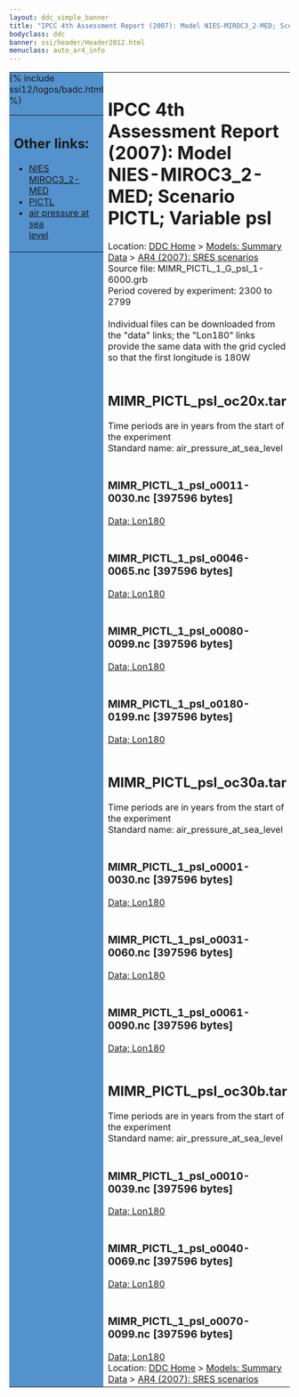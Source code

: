 ```yaml
---
layout: ddc_simple_banner
title: "IPCC 4th Assessment Report (2007): Model NIES-MIROC3_2-MED; Scenario PICTL; Variable psl"
bodyclass: ddc
banner: ssi/header/Header2012.html
menuclass: auto_ar4_info
---
```



<table width="100%" border="0" cellspacing="0" cellpadding="0" style="border-collapse: collapse;">
<tr style="margin:0;padding:0;border:0;">
<td style="margin:0;padding:0;border:0;height:1pt;width:150pt;background:#5492CD;" valign="top" >

<div id="lh-col2" class="auto_ar4_info">
<table class="menumain" bgcolor="#5492CD" cellspacing="0" width="100%" border="0">
<tr><td>
<h2> Other links:</h2>
<ul>
<li><a href="/auto/ar4/model-NIES-MIROC3_2-MED.html">NIES<br/>MIROC3_2-MED</a></li>
<li><a href="/auto/ar4/scenario-PICTL.html">PICTL</a></li>
<li><a href="/auto/ar4/var-air_pressure_at_sea_level.html">air pressure at sea<br/> level</a></li>
</ul>
</td></tr>
{% include ssi12/logos/badc.html %}
</table>
</div>
</td>
<td><h1>IPCC 4th Assessment Report (2007): Model NIES-MIROC3_2-MED; Scenario PICTL; Variable psl</h1>

<!-- Breadcrumb1 -->
<div id="breadcrumb1" align="left">
Location: <a href="/index.html">DDC Home</a> > <a href="/sim/gcm_clim/">Models: Summary Data</a>
> <a href="/sim/gcm_clim/SRES_AR4/index.html">AR4 (2007): SRES scenarios</a>
</div>
<!-- End of Breadcrumb1 -->Source file: MIMR_PICTL_1_G_psl_1-6000.grb
<br/>
Period covered by experiment: 2300 to 2799<br/>
<br/>Individual files can be downloaded from the "data" links; the "Lon180" links provide the same data
         with the grid cycled so that the first longitude is 180W<br/>
<br/><h2>MIMR_PICTL_psl_oc20x.tar</h2>
Time periods are in years from the start of the experiment<br/>
Standard name: air_pressure_at_sea_level<br>
<br/><h3>MIMR_PICTL_1_psl_o0011-0030.nc [397596 bytes]</h3>
<a href="http://apps.ipcc-data.org/cgi-bin/downl/ar4_nc/psl/MIMR_PICTL_1_psl_o0011-0030.nc">Data; </a><a href="http://apps.ipcc-data.org/cgi-bin/downl/ar4_nc/psl/MIMR_PICTL_1_psl_o0011-0030.cyto180.nc"> Lon180</a><br/>
<br/><h3>MIMR_PICTL_1_psl_o0046-0065.nc [397596 bytes]</h3>
<a href="http://apps.ipcc-data.org/cgi-bin/downl/ar4_nc/psl/MIMR_PICTL_1_psl_o0046-0065.nc">Data; </a><a href="http://apps.ipcc-data.org/cgi-bin/downl/ar4_nc/psl/MIMR_PICTL_1_psl_o0046-0065.cyto180.nc"> Lon180</a><br/>
<br/><h3>MIMR_PICTL_1_psl_o0080-0099.nc [397596 bytes]</h3>
<a href="http://apps.ipcc-data.org/cgi-bin/downl/ar4_nc/psl/MIMR_PICTL_1_psl_o0080-0099.nc">Data; </a><a href="http://apps.ipcc-data.org/cgi-bin/downl/ar4_nc/psl/MIMR_PICTL_1_psl_o0080-0099.cyto180.nc"> Lon180</a><br/>
<br/><h3>MIMR_PICTL_1_psl_o0180-0199.nc [397596 bytes]</h3>
<a href="http://apps.ipcc-data.org/cgi-bin/downl/ar4_nc/psl/MIMR_PICTL_1_psl_o0180-0199.nc">Data; </a><a href="http://apps.ipcc-data.org/cgi-bin/downl/ar4_nc/psl/MIMR_PICTL_1_psl_o0180-0199.cyto180.nc"> Lon180</a><br/>
<br/><h2>MIMR_PICTL_psl_oc30a.tar</h2>
Time periods are in years from the start of the experiment<br/>
Standard name: air_pressure_at_sea_level<br>
<br/><h3>MIMR_PICTL_1_psl_o0001-0030.nc [397596 bytes]</h3>
<a href="http://apps.ipcc-data.org/cgi-bin/downl/ar4_nc/psl/MIMR_PICTL_1_psl_o0001-0030.nc">Data; </a><a href="http://apps.ipcc-data.org/cgi-bin/downl/ar4_nc/psl/MIMR_PICTL_1_psl_o0001-0030.cyto180.nc"> Lon180</a><br/>
<br/><h3>MIMR_PICTL_1_psl_o0031-0060.nc [397596 bytes]</h3>
<a href="http://apps.ipcc-data.org/cgi-bin/downl/ar4_nc/psl/MIMR_PICTL_1_psl_o0031-0060.nc">Data; </a><a href="http://apps.ipcc-data.org/cgi-bin/downl/ar4_nc/psl/MIMR_PICTL_1_psl_o0031-0060.cyto180.nc"> Lon180</a><br/>
<br/><h3>MIMR_PICTL_1_psl_o0061-0090.nc [397596 bytes]</h3>
<a href="http://apps.ipcc-data.org/cgi-bin/downl/ar4_nc/psl/MIMR_PICTL_1_psl_o0061-0090.nc">Data; </a><a href="http://apps.ipcc-data.org/cgi-bin/downl/ar4_nc/psl/MIMR_PICTL_1_psl_o0061-0090.cyto180.nc"> Lon180</a><br/>
<br/><h2>MIMR_PICTL_psl_oc30b.tar</h2>
Time periods are in years from the start of the experiment<br/>
Standard name: air_pressure_at_sea_level<br>
<br/><h3>MIMR_PICTL_1_psl_o0010-0039.nc [397596 bytes]</h3>
<a href="http://apps.ipcc-data.org/cgi-bin/downl/ar4_nc/psl/MIMR_PICTL_1_psl_o0010-0039.nc">Data; </a><a href="http://apps.ipcc-data.org/cgi-bin/downl/ar4_nc/psl/MIMR_PICTL_1_psl_o0010-0039.cyto180.nc"> Lon180</a><br/>
<br/><h3>MIMR_PICTL_1_psl_o0040-0069.nc [397596 bytes]</h3>
<a href="http://apps.ipcc-data.org/cgi-bin/downl/ar4_nc/psl/MIMR_PICTL_1_psl_o0040-0069.nc">Data; </a><a href="http://apps.ipcc-data.org/cgi-bin/downl/ar4_nc/psl/MIMR_PICTL_1_psl_o0040-0069.cyto180.nc"> Lon180</a><br/>
<br/><h3>MIMR_PICTL_1_psl_o0070-0099.nc [397596 bytes]</h3>
<a href="http://apps.ipcc-data.org/cgi-bin/downl/ar4_nc/psl/MIMR_PICTL_1_psl_o0070-0099.nc">Data; </a><a href="http://apps.ipcc-data.org/cgi-bin/downl/ar4_nc/psl/MIMR_PICTL_1_psl_o0070-0099.cyto180.nc"> Lon180</a><br/>
<!-- Breadcrumb2 -->
<div id="breadcrumb2" align="left">
Location: <a href="/index.html">DDC Home</a> > <a href="/sim/gcm_clim/">Models: Summary Data</a>
> <a href="/sim/gcm_clim/SRES_AR4/index.html">AR4 (2007): SRES scenarios</a>
</div>
<!-- End of Breadcrumb2 --></td></tr></table>

